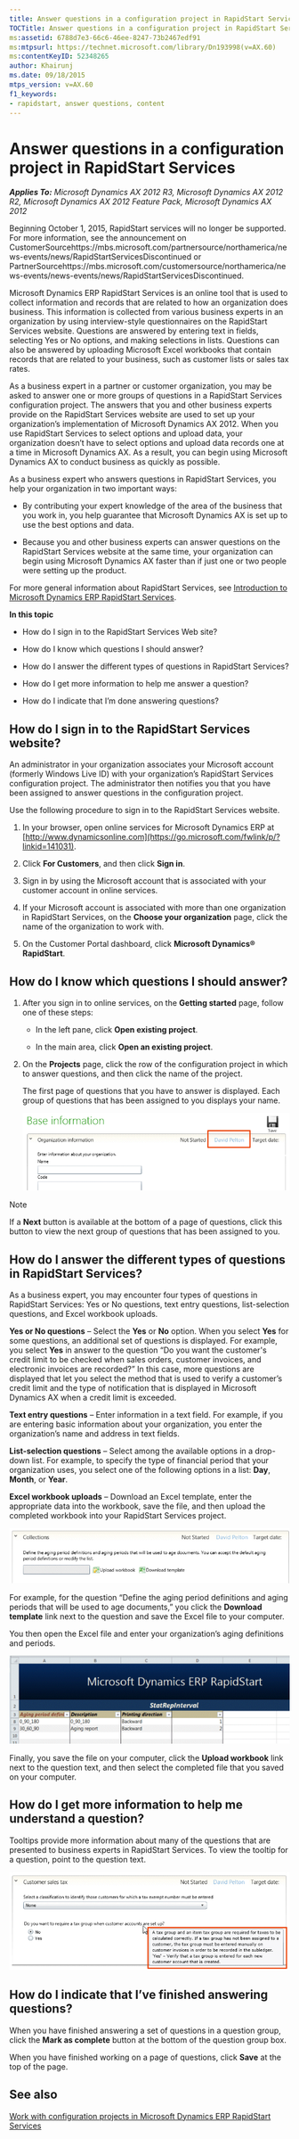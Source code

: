 ```yaml
---
title: Answer questions in a configuration project in RapidStart Services
TOCTitle: Answer questions in a configuration project in RapidStart Services
ms:assetid: 6788d7e3-66c6-46ee-8247-73b2467edf91
ms:mtpsurl: https://technet.microsoft.com/library/Dn193998(v=AX.60)
ms:contentKeyID: 52348265
author: Khairunj
ms.date: 09/18/2015
mtps_version: v=AX.60
f1_keywords:
- rapidstart, answer questions, content
---
```


# Answer questions in a configuration project in RapidStart Services 


_**Applies To:** Microsoft Dynamics AX 2012 R3, Microsoft Dynamics AX 2012 R2, Microsoft Dynamics AX 2012 Feature Pack, Microsoft Dynamics AX 2012_

Beginning October 1, 2015, RapidStart services will no longer be supported. For more information, see the announcement on CustomerSourcehttps://mbs.microsoft.com/partnersource/northamerica/news-events/news/RapidStartServicesDiscontinued or PartnerSourcehttps://mbs.microsoft.com/customersource/northamerica/news-events/news-events/news/RapidStartServicesDiscontinued.

Microsoft Dynamics ERP RapidStart Services is an online tool that is used to collect information and records that are related to how an organization does business. This information is collected from various business experts in an organization by using interview-style questionnaires on the RapidStart Services website. Questions are answered by entering text in fields, selecting Yes or No options, and making selections in lists. Questions can also be answered by uploading Microsoft Excel workbooks that contain records that are related to your business, such as customer lists or sales tax rates.

As a business expert in a partner or customer organization, you may be asked to answer one or more groups of questions in a RapidStart Services configuration project. The answers that you and other business experts provide on the RapidStart Services website are used to set up your organization’s implementation of Microsoft Dynamics AX 2012. When you use RapidStart Services to select options and upload data, your organization doesn’t have to select options and upload data records one at a time in Microsoft Dynamics AX. As a result, you can begin using Microsoft Dynamics AX to conduct business as quickly as possible.

As a business expert who answers questions in RapidStart Services, you help your organization in two important ways:

  - By contributing your expert knowledge of the area of the business that you work in, you help guarantee that Microsoft Dynamics AX is set up to use the best options and data.

  - Because you and other business experts can answer questions on the RapidStart Services website at the same time, your organization can begin using Microsoft Dynamics AX faster than if just one or two people were setting up the product.

For more general information about RapidStart Services, see [Introduction to Microsoft Dynamics ERP RapidStart Services](introduction-to-microsoft-dynamics-erp-rapidstart-services.md).

**In this topic**

  - How do I sign in to the RapidStart Services Web site?

  - How do I know which questions I should answer?

  - How do I answer the different types of questions in RapidStart Services?

  - How do I get more information to help me answer a question?

  - How do I indicate that I’m done answering questions?

## How do I sign in to the RapidStart Services website?

An administrator in your organization associates your Microsoft account (formerly Windows Live ID) with your organization’s RapidStart Services configuration project. The administrator then notifies you that you have been assigned to answer questions in the configuration project.

Use the following procedure to sign in to the RapidStart Services website.

1.  In your browser, open online services for Microsoft Dynamics ERP at [http://www.dynamicsonline.com](https://go.microsoft.com/fwlink/p/?linkid=141031).

2.  Click **For Customers**, and then click **Sign in**.

3.  Sign in by using the Microsoft account that is associated with your customer account in online services.

4.  If your Microsoft account is associated with more than one organization in RapidStart Services, on the **Choose your organization** page, click the name of the organization to work with.

5.  On the Customer Portal dashboard, click **Microsoft Dynamics® RapidStart**.

## How do I know which questions I should answer?

1.  After you sign in to online services, on the **Getting started** page, follow one of these steps:
    
      - In the left pane, click **Open existing project**.
    
      - In the main area, click **Open an existing project**.

2.  On the **Projects** page, click the row of the configuration project in which to answer questions, and then click the name of the project.
    
    The first page of questions that you have to answer is displayed. Each group of questions that has been assigned to you displays your name.
    
    ![RapidStart Services question group box](images/Dn193998.RapidStartQuestionGroupNameNoCallout(AX.60).gif "RapidStart Services question group box")


> [!NOTE]
> <P>If a <STRONG>Next</STRONG> button is available at the bottom of a page of questions, click this button to view the next group of questions that has been assigned to you.</P>



## How do I answer the different types of questions in RapidStart Services?

As a business expert, you may encounter four types of questions in RapidStart Services: Yes or No questions, text entry questions, list-selection questions, and Excel workbook uploads.

**Yes or No questions** – Select the **Yes** or **No** option. When you select **Yes** for some questions, an additional set of questions is displayed. For example, you select **Yes** in answer to the question “Do you want the customer's credit limit to be checked when sales orders, customer invoices, and electronic invoices are recorded?” In this case, more questions are displayed that let you select the method that is used to verify a customer’s credit limit and the type of notification that is displayed in Microsoft Dynamics AX when a credit limit is exceeded.

**Text entry questions** – Enter information in a text field. For example, if you are entering basic information about your organization, you enter the organization’s name and address in text fields.

**List-selection questions** – Select among the available options in a drop-down list. For example, to specify the type of financial period that your organization uses, you select one of the following options in a list: **Day**, **Month**, or **Year**.

**Excel workbook uploads** – Download an Excel template, enter the appropriate data into the workbook, save the file, and then upload the completed workbook into your RapidStart Services project.  

![RapidStart Services Excel Question Example](images/Dn193998.RapidStartExcelQuestionExample(AX.60).gif "RapidStart Services Excel Question Example")

  
For example, for the question “Define the aging period definitions and aging periods that will be used to age documents,” you click the **Download template** link next to the question and save the Excel file to your computer.

You then open the Excel file and enter your organization’s aging definitions and periods.  

![RapidStart Services Workbook Example](images/Dn193998.RapidStartWorkbookExample(AX.60).gif "RapidStart Services Workbook Example")

  
Finally, you save the file on your computer, click the **Upload workbook** link next to the question text, and then select the completed file that you saved on your computer.

## How do I get more information to help me understand a question?

Tooltips provide more information about many of the questions that are presented to business experts in RapidStart Services. To view the tooltip for a question, point to the question text.  

![RapidStart Services Tooltip Example](images/Dn193998.RapidStart_Tooltip_Example(AX.60).gif "RapidStart Services Tooltip Example")

## How do I indicate that I’ve finished answering questions?

When you have finished answering a set of questions in a question group, click the **Mark as complete** button at the bottom of the question group box.

When you have finished working on a page of questions, click **Save** at the top of the page.

## See also

[Work with configuration projects in Microsoft Dynamics ERP RapidStart Services](work-with-configuration-projects-in-microsoft-dynamics-erp-rapidstart-services.md)

  


